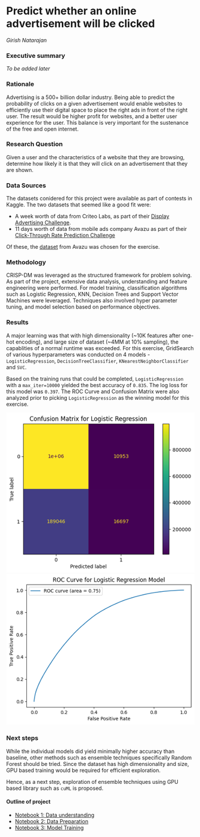 # Predict whether an online advertisement will be clicked

*Girish Natarajan*

### Executive summary
*To be added later*

### Rationale
Advertising is a 500+ billion dollar industry. Being able to predict the probability of clicks on a given advertisement would enable websites to efficiently use their digital space to place the right ads in front of the right user. The result would be higher profit for websites, and a better user experience for the user. This balance is very important for the sustenance of the free and open internet.

### Research Question
Given a user and the characteristics of a website that they are browsing, determine how likely it is that they will click on an advertisement that they are shown.

### Data Sources
The datasets conidered for this project were available as part of contests in Kaggle. The two datasets that seemed like a good fit were:
* A week worth of data from Criteo Labs, as part of their [Display Advertising Challenge](https://www.kaggle.com/competitions/criteo-display-ad-challenge).
* 11 days worth of data from mobile ads company Avazu as part of their [Click-Through Rate Prediction Challenge](https://www.kaggle.com/competitions/avazu-ctr-prediction/overview)

Of these, the [dataset](https://www.kaggle.com/competitions/avazu-ctr-prediction/overview) from Avazu was chosen for the exercise.

### Methodology
CRISP-DM was leveraged as the structured framework for problem solving. As part of the project, extensive data analysis, understanding and feature engineering were performed. For model training, classification algorithms such as Logistic Regression, KNN, Decision Trees and Support Vector Machines were leveraged. Techniques also involved hyper parameter tuning, and model selection based on performance objectives.

### Results
A major learning was that with high dimensionality (~10K features after one-hot encoding), and large size of dataset (~4MM at 10% sampling), the capablities of a normal runtime was exceeded. For this exercise, GridSearch of various hyperparameters was conducted on 4 models - `LogisticRegression`, `DecisionTreeClassifier`, `KNearestNeighborClassifier` and `SVC`.

Based on the training runs that could be completed, `LogisticRegression` with a `max_iter=10000` yielded the best accuracy of `0.835`. The log loss for this model was `0.397`. The ROC Curve and Confusion Matrix were also analyzed prior to picking `LogisticRegression` as the winning model for this exercise.


![Confusion Matrix](images/Confusion_Matrix_LogisticRegression.png)
![ROC](images/ROC_Curve_LogisticRegression.png)

### Next steps
While the individual models did yield minimally higher accuracy than baseline, other methods such as ensemble techniques specifically Random Forest should be tried. Since the dataset has high dimensionality and size, GPU based training would be required for efficient exploration.

Hence, as a next step, exploration of ensemble techniques using GPU based library such as `cuML` is proposed.

#### Outline of project

- [Notebook 1: Data understanding](1-click-through-prediction-data-understanding.ipynb)
- [Notebook 2: Data Preparation](2-click-through-prediction-data-preparation.ipynb)
- [Notebook 3: Model Training](3-click-through-prediction-modeling)
